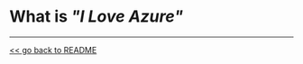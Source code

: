# What is *_"I Love Azure"_*






-----------------------------------------------------
[<< go back to README](README.md)